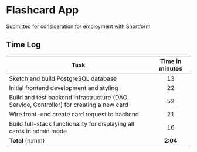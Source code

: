 # Flashcard App

Submitted for consideration for employment with Shortform

## Time Log

| Task                                                                                     |  Time in minutes  
|------------------------------------------------------------------------------------------|:-----------------:|
| Sketch and build PostgreSQL database                                                     |        13         |
| Initial frontend development and styling                                                 |        22         |
| Build and test backend infrastructure (DAO, Service, Controller) for creating a new card |        52         |
| Wire front-end create card request to backend                                            |        21         |
| Build full-stack functionality for displaying all cards in admin mode                    |        16         |
| **Total** (h:mm)                                                                         |     **2:04**      |

